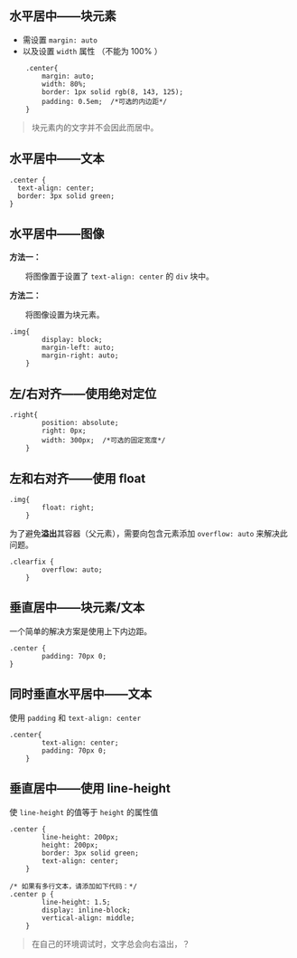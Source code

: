 ## 水平居中——块元素
- 需设置 `margin: auto`
- 以及设置 `width` 属性 （不能为 100% ）
```
    .center{
        margin: auto;
        width: 80%;
        border: 1px solid rgb(8, 143, 125);
        padding: 0.5em;  /*可选的内边距*/
    }
```
> 块元素内的文字并不会因此而居中。

## 水平居中——文本 
```
.center {
  text-align: center;
  border: 3px solid green;
}
```

## 水平居中——图像  
**方法一：**  

　　将图像置于设置了 `text-align: center` 的 `div` 块中。  

**方法二：**  

　　将图像设置为块元素。   
```
.img{
        display: block;
        margin-left: auto;
        margin-right: auto;
    }
```

## 左/右对齐——使用绝对定位
```
.right{
        position: absolute;
        right: 0px;
        width: 300px;  /*可选的固定宽度*/
    }
```

## 左和右对齐——使用 float  
```
.img{
        float: right;
    }
```

为了避免**溢出**其容器（父元素），需要向包含元素添加 `overflow: auto` 来解决此问题。  
```
.clearfix {
        overflow: auto;
    }
```  

## 垂直居中——块元素/文本  
一个简单的解决方案是使用上下内边距。
```
.center {
        padding: 70px 0;
}
```  

## 同时垂直水平居中——文本   
使用 `padding` 和 `text-align: center`
```
.center{
        text-align: center;
        padding: 70px 0;
    }
```

## 垂直居中——使用 line-height  

使 `line-height` 的值等于 `height` 的属性值
```
.center {
        line-height: 200px;
        height: 200px;
        border: 3px solid green;
        text-align: center;
    }

/* 如果有多行文本，请添加如下代码：*/
.center p {
        line-height: 1.5;
        display: inline-block;
        vertical-align: middle;
    }
```
> 在自己的环境调试时，文字总会向右溢出，？








